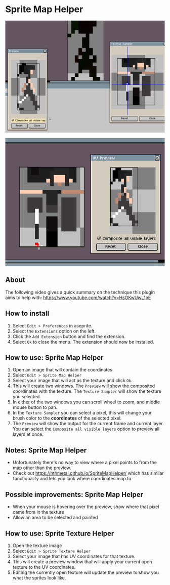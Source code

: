 # Sprite Map Helper

![Example_Painting](readme/Aseprite_PlTLTXMUE5.gif)

![Example_Texture_Edits](readme/Aseprite_YLGGxxdMHs.gif)

## About
The following video gives a quick summary on the technique this plugin aims to help with: https://www.youtube.com/watch?v=HsOKwUwL1bE

## How to install

1. Select `Edit > Preferences` in aseprite.
2. Select the `Extensions` option on the left.
3. Click the `Add Extension` button and find the extension.
4. Select `Ok` to close the menu. The extension should now be installed.

## How to use: Sprite Map Helper

1. Open an image that will contain the coordinates.
2. Select `Edit > Sprite Map Helper`
3. Select your image that will act as the texture and click `Ok`.
4. This will create two windows. The `Preview` will show the composited coordinates with the texture. The `Texture Sampler` will show the texture you selected.
5. In either of the two windows you can scroll wheel to zoom, and middle mouse button to pan.
6. In the `Texture Sampler` you can select a pixel, this will change your brush color to the **coordinates** of the selected pixel. 
7. The `Preview` will show the output for the current frame and current layer. You can select the `Composite all visible layers` option to preview all layers at once.

## Notes: Sprite Map Helper

* Unfortunately there's no way to view where a pixel points to from the map other than the preview.
* Check out https://nthmetal.github.io/SpriteMapHelper/ which has similar functionality and lets you look where coordinates map to.

## Possible improvements: Sprite Map Helper

* When your mouse is hovering over the preview, show where that pixel came from in the texture
* Allow an area to be selected and painted


## How to use: Sprite Texture Helper

1. Open the texture image
2. Select `Edit > Sprite Texture Helper`
3. Select your image that has UV coordinates for that texture.
4. This will create a preview window that will apply your current open texture to the UV coordinates.
5. Editing the currently open texture will update the preview to show you what the sprites look like.
